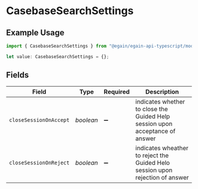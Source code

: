 # CasebaseSearchSettings

## Example Usage

```typescript
import { CasebaseSearchSettings } from "@egain/egain-api-typescript/models";

let value: CasebaseSearchSettings = {};
```

## Fields

| Field                                                                         | Type                                                                          | Required                                                                      | Description                                                                   |
| ----------------------------------------------------------------------------- | ----------------------------------------------------------------------------- | ----------------------------------------------------------------------------- | ----------------------------------------------------------------------------- |
| `closeSessionOnAccept`                                                        | *boolean*                                                                     | :heavy_minus_sign:                                                            | indicates whether to close the Guided Help session upon acceptance of answer  |
| `closeSessionOnReject`                                                        | *boolean*                                                                     | :heavy_minus_sign:                                                            | indicates wheather to reject the Guided Helo session upon rejection of answer |